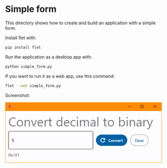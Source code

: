 # Simple form

This directory shows how to create and build an application with a simple form.

Install flet with:

```bash
pip install flet
```

Run the application as a desktop app with:

```bash
python simple_form.py
```

If you want to run it as a web app, use this command:

```bash
flet --web simple_form.py
```

Screenshot:

![Screenshot](../.screenshots/simple_form.png)